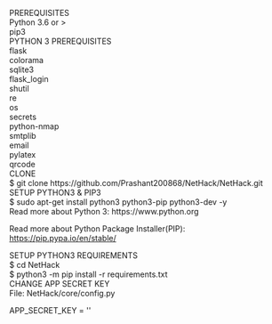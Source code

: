 <html>
  <head></head>
  <body><p>
PREREQUISITES<br/>
Python 3.6 or ><br/>
pip3<br/>
PYTHON 3 PREREQUISITES<br/>
flask<br/>
colorama<br/>
sqlite3<br/>
flask_login<br/>
shutil<br/>
re<br/>
os<br/>
secrets<br/>
python-nmap<br/>
smtplib<br/>
email<br/>
pylatex<br/>
qrcode<br/>
CLONE<br/>
$ git clone https://github.com/Prashant200868/NetHack/NetHack.git<br/>
SETUP PYTHON3 & PIP3<br/>
$ sudo apt-get install python3 python3-pip python3-dev -y<br/>
Read more about Python 3: https://www.python.org<br/>

Read more about Python Package Installer(PIP): https://pip.pypa.io/en/stable/<br/>

SETUP PYTHON3 REQUIREMENTS<br/>
$ cd NetHack<br/>
$ python3 -m pip install -r requirements.txt<br/>
CHANGE APP SECRET KEY<br/>
File: NetHack/core/config.py<br/>

APP_SECRET_KEY = '<CHANGE ME SF>'</p>
</body>
</html>
